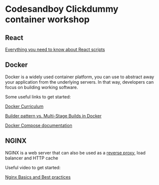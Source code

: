 # Codesandboy Clickdummy container workshop

## React 

[Everything you need to know about React scripts](https://blog.logrocket.com/everything-you-need-to-know-about-react-scripts/)


## Docker 
Docker is a widely used container platform, you can use to abstract away your application from the underlying servers. In that way, developers can focus on building working software. 

Some useful links to get started:

[Docker Curriculum](https://docker-curriculum.com/)

[Builder pattern vs. Multi-Stage Builds in Docker](https://blog.alexellis.io/mutli-stage-docker-builds/)

[Docker Compose documentation](https://docs.docker.com/compose/)

## NGINX
NGINX is a web server that can also be used as a [reverse proxy](https://www.nginx.com/resources/glossary/reverse-proxy-server/), load balancer and HTTP cache

Useful video to get started: 

[Nginx Basics and Best practices](https://www.nginx.com/c/nginx-basics-and-best-practices/)